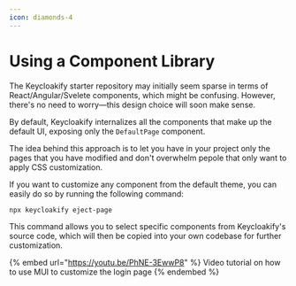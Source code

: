 ```yaml
---
icon: diamonds-4
---
```


# Using a Component Library

The Keycloakify starter repository may initially seem sparse in terms of React/Angular/Svelete components, which might be confusing. However, there's no need to worry—this design choice will soon make sense.

By default, Keycloakify internalizes all the components that make up the default UI, exposing only the `DefaultPage` component.

The idea behind this approach is to let you have in your project only the pages that you have modified and don't overwhelm pepole that only want to apply CSS customization.

If you want to customize any component from the default theme, you can easily do so by running the following command:

```bash
npx keycloakify eject-page
```

This command allows you to select specific components from Keycloakify's source code, which will then be copied into your own codebase for further customization.

{% embed url="https://youtu.be/PhNE-3EwwP8" %}
Video tutorial on how to use MUI to customize the login page
{% endembed %}
